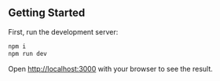 
## Getting Started

First, run the development server:

```bash
npm i
npm run dev
```

Open [http://localhost:3000](http://localhost:3000) with your browser to see the result.
